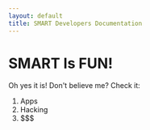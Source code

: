```yaml
---
layout: default
title: SMART Developers Documentation
---
```


# SMART Is FUN!

Oh yes it is! Don't believe me? Check it:

1. Apps
2. Hacking
3. $$$

